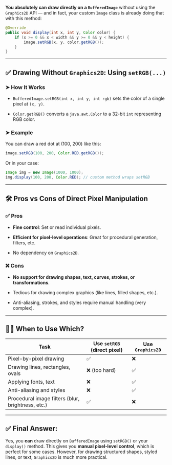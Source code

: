 **You absolutely can draw directly on a `BufferedImage`** without using the `Graphics2D` API — and in fact, your custom `Image` class is already doing that with this method:

```java
@Override
public void display(int x, int y, Color color) {
    if (x >= 0 && x < width && y >= 0 && y < height) {
        image.setRGB(x, y, color.getRGB());
    }
}
```

---

## ✅ Drawing Without `Graphics2D`: Using `setRGB(...)`

### ➤ How It Works

-   `BufferedImage.setRGB(int x, int y, int rgb)` sets the color of a single pixel at `(x, y)`.
    
-   `Color.getRGB()` converts a `java.awt.Color` to a 32-bit `int` representing RGB color.
    

### ➤ Example

You can draw a red dot at (100, 200) like this:

```java
image.setRGB(100, 200, Color.RED.getRGB());
```

Or in your case:

```java
Image img = new Image(1000, 1000);
img.display(100, 200, Color.RED); // custom method wraps setRGB
```

---

## 🛠️ Pros vs Cons of Direct Pixel Manipulation

### ✅ Pros

-   **Fine control**: Set or read individual pixels.
    
-   **Efficient for pixel-level operations**: Great for procedural generation, filters, etc.
    
-   No dependency on `Graphics2D`.
    

### ❌ Cons

-   **No support for drawing shapes, text, curves, strokes, or transformations**.
    
-   Tedious for drawing complex graphics (like lines, filled shapes, etc.).
    
-   Anti-aliasing, strokes, and styles require manual handling (very complex).
    

---

## 👨‍💻 When to Use Which?

| Task | Use `setRGB` (direct pixel) | Use `Graphics2D` |
| --- | --- | --- |
| Pixel-by-pixel drawing | ✅ | ❌ |
| Drawing lines, rectangles, ovals | ❌ (too hard) | ✅ |
| Applying fonts, text | ❌ | ✅ |
| Anti-aliasing and styles | ❌ | ✅ |
| Procedural image filters (blur, brightness, etc.) | ✅ | ❌ |

---

## ✅ Final Answer:

Yes, you **can** draw directly on `BufferedImage` using `setRGB()` or your `display()` method. This gives you **manual pixel-level control**, which is perfect for some cases. However, for drawing structured shapes, styled lines, or text, `Graphics2D` is much more practical.